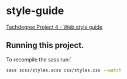 # style-guide

[Techdegree Project 4 - Web style guide](https://gracemarsh.github.io/style-guide/)

## Running this project.

To recompile the sass run:`

```bash
sass scss/styles.scss css/styles.css --watch
```
